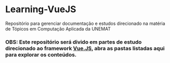 # Learning-VueJS
Repositório para gerenciar documentação e estudos direcionado na matéria de Tópicos em Computação Aplicada da UNEMAT

### OBS: Este repositório será divido em partes de estudo direcionado ao framework [Vue.JS](https://vuejs.org/), abra as pastas listadas aqui para explorar os conteúdos. 
